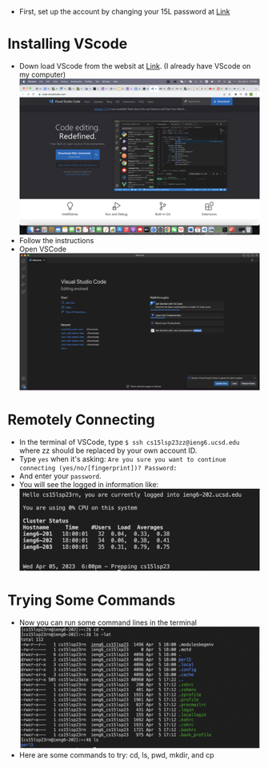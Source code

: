 * First, set up the account by changing your 15L password at [Link](https://sdacs.ucsd.edu/~icc/index.php)
# Installing VScode
* Down load VScode from the websit at [Link](https://sdacs.ucsd.edu/~icc/index.php). (I already have VScode on my computer)
![Image](download.png)
* Follow the instructions
* Open VSCode
![Image](open.png)
# Remotely Connecting
* In the terminal of VSCode, type `$ ssh cs15lsp23zz@ieng6.ucsd.edu` where zz should be replaced by your own account ID.
* Type `yes` when it's asking: `Are you sure you want to continue connecting (yes/no/[fingerprint])? Password:` 
* And enter your `password`.
* You will see the logged in information like:
![Image](loggedin.png)
# Trying Some Commands
* Now you can run some command lines in the terminal
![Image](command.png)
* Here are some commands to try: cd, ls, pwd, mkdir, and cp
